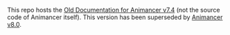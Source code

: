 This repo hosts the [Old Documentation for Animancer v7.4](https://kybernetik.com.au/animancer-v7-4) (not the source code of Animancer itself). This version has been superseded by [Animancer v8.0](https://kybernetik.com.au/animancer/docs/changes/animancer-v8-0).